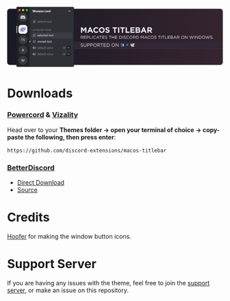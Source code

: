 <img src="./assets/banner.png">

# Downloads
### **[Powercord](https://powercord.dev/) & [Vizality](https://vizality.com/)**
Head over to your **Themes folder -> open your terminal of choice -> copy-paste the following, then press enter**:
```
https://github.com/discord-extensions/macos-titlebar
```

### **[BetterDiscord](https://betterdiscord.app/)**
- [Direct Download](https://github.com/discord-extensions/macos-titlebar/releases/download/betterdiscord/macos-titlebar.theme.css)
- [Source](https://discord-extensions.github.io/macos-titlebar/src/source.css)

# Credits
[Hoofer](https://github.com/HooferDevelops) for making the window button icons.

# Support Server
If you are having any issues with the theme, feel free to join the [support server](https://discord.gg/vYdXbEzqDs), or make an issue on this repository.